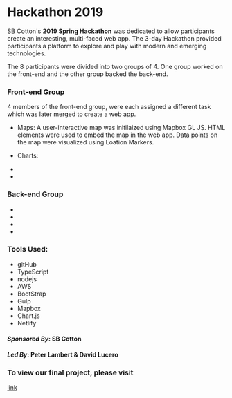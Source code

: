 
# Hackathon 2019

SB Cotton's <strong>2019 Spring Hackathon</strong> was dedicated to allow participants create an interesting, multi-faced web app. The 3-day Hackathon provided participants a platform to explore and play with modern and emerging technologies. 

The 8 participants were divided into two groups of 4. One group worked on the front-end and the other group backed the back-end. 


### Front-end Group

4 members of the front-end group, were each assigned a different task which was later merged to create a web app.


- Maps: A user-interactive map was initilaized using Mapbox GL JS. HTML elements were used to embed the map in the web app. Data points on the map were visualized using Loation Markers.  


- Charts: 


-


- 


### Back-end Group

-
-
-
-




### Tools Used:

- gitHub
- TypeScript 
- nodejs
- AWS
- BootStrap
- Gulp
- Mapbox
- Chart.js
- Netlify



#### *Sponsored By*: SB Cotton
#### *Led By*: Peter Lambert & David Lucero 




### To view our final project, please visit
  <a href="" target="_blank"> link </a> 